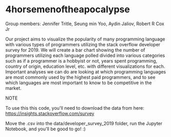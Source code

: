 # 4horsemenoftheapocalypse
Group members:
Jennifer Tritle,
Seung min Yoo,
Aydin Jaliov,
Robert R Cox Jr

Our project aims to visualize the popularity of many programming language with various types of programmers utilizing the stack overflow developer survey for 2019. We will create a bar chart showing the number of programmers utilizing each language polled divided into various categories such as if a programmer is a hobbyist or not, years spent programming, country of origin, education level, etc. with different visualizations for each. Important analyses we can do are looking at which programming languages are most commonly used by the highest paid programmers, and to see which languages are most important to know to be competitive in the market. 

NOTE

To use this this code, you'll need to download the data from here: https://insights.stackoverflow.com/survey

Move the .csv into the data/developer_survey_2019 folder, run the Jupyter Notebook, and you'll be good to go! :)
